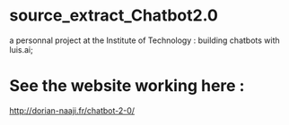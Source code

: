 # source_extract_Chatbot2.0

a personnal project at the Institute of Technology : building chatbots with luis.ai;

# See the website working here :
http://dorian-naaji.fr/chatbot-2-0/
